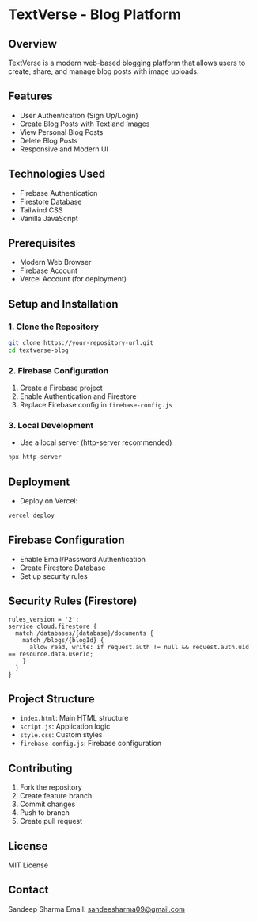 # TextVerse - Blog Platform

## Overview
TextVerse is a modern web-based blogging platform that allows users to create, share, and manage blog posts with image uploads.

## Features
- User Authentication (Sign Up/Login)
- Create Blog Posts with Text and Images
- View Personal Blog Posts
- Delete Blog Posts
- Responsive and Modern UI

## Technologies Used
- Firebase Authentication
- Firestore Database
- Tailwind CSS
- Vanilla JavaScript

## Prerequisites
- Modern Web Browser
- Firebase Account
- Vercel Account (for deployment)

## Setup and Installation

### 1. Clone the Repository
```bash
git clone https://your-repository-url.git
cd textverse-blog
```

### 2. Firebase Configuration
1. Create a Firebase project
2. Enable Authentication and Firestore
3. Replace Firebase config in `firebase-config.js`

### 3. Local Development
- Use a local server (http-server recommended)
```bash
npx http-server
```

## Deployment
- Deploy on Vercel:
```bash
vercel deploy
```

## Firebase Configuration
- Enable Email/Password Authentication
- Create Firestore Database
- Set up security rules

## Security Rules (Firestore)
```firestore
rules_version = '2';
service cloud.firestore {
  match /databases/{database}/documents {
    match /blogs/{blogId} {
      allow read, write: if request.auth != null && request.auth.uid == resource.data.userId;
    }
  }
}
```

## Project Structure
- `index.html`: Main HTML structure
- `script.js`: Application logic
- `style.css`: Custom styles
- `firebase-config.js`: Firebase configuration

## Contributing
1. Fork the repository
2. Create feature branch
3. Commit changes
4. Push to branch
5. Create pull request

## License
MIT License

## Contact
Sandeep Sharma
Email: sandeesharma09@gmail.com
